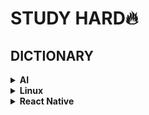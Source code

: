 # STUDY HARD🔥   

## DICTIONARY  
<details>
  <summary><b>AI</b></summary>  
  
  ---
  
  <details>    
    <summary><b>용어 모음</b></summary>   
    
    - 표준점수: 훈련 세트의 스테일을 바꾸는 대표적인 방법. 특성의 평균을 빼고 표준편차로 나누는 원리. (잊지 않고 훈련 세트의 평균, 표준편차로 테스트 세트의 표준점수를 내야한다)
    
    - semi-supervised learning(준지도학습): 지도학습에서 레이블링 작업에 대한 시간과 비용을 줄이고자 나온 방법. 일부만을 레이블링하고(AI에 힌트와 예시를 던져주고), 나머지 데이터는 unsupervised learning(혼자서 깨우치도록)하도록 만든다. [관련 논문 리뷰](https://blog.est.ai/2020/11/ssl/)  
    
    - 온라인 학습에서는 새로운 데이터를 mini-batch 작은 묶음으로 묶어, 시스템을 점진적으로 훈련시킵니다. 반면 오프라인 학습(=out-of-core learning)은 데이터를 모두 한꺼번에 훈련시켜야하므로, 시간과 자원이 많이 필요합니다. Batch Learning이라고도 합니다.
    
    - 머신러닝 시스템에서의 일반화(Generalization)란? 훈련 데이터에서 본 적 없는, 새로운 데이터에서 좋은 예측을 만드는 것 (핸즈온 ML)  
    
    - 사례 기반 학습(instance-based learning): 시스템이 훈련 샘플을 기억함으로써 학습하는 방법. 유사도 측정을 사용해 새로운 데이터와 학습한 데이터를 비교하는 방식으로 일반화한다.  
    
    - 샘플링 잡음(sampling noise): 데이터 샘플이 작아, 데이터가 대표성을 띄지 못 하는 것.
    
    - 샘플링 편향(sampling bias): 편향된 데이터 샘플이 너무 커서 데이터가 대표성을 띄지 못하는 것
    
    - 특성 공학(feature engineering): 훈련에 가장 유용한 특성을 선택하고(feature selection), 특성을 결합하여 더 유용한 특성을 만들어(feature extraction), 훈련에 좋은 특성을 만들어내는 것
    
    - 규제(regularzation): 모델을 단순하게 하고 과대적합의 위험을 감소시키기 위해, 모델에 제약을 가하는 것. 자유도를 줄이는 것. ex) 선형 모델(Wx + b)에서 b를 고정시키거나, 범위를 정한다.
    
    - 교차 검증(cross-validation): 학습할 데이터에서 여러 개의 검증 데이터셋으로 나누고, 검증 세트마다 나머지 데이터에서 훈련한 모델을 해당 검증 세트에서 평가하도록 하는 것. 단점으로, 검증 세트가 많아 훈련 시간이 길다. 
    
    - Data Augumentation: 기존의 데이터를 이용하여 새로운 데이터를 만드는 것. 이미지를 예로 들자면, 이미지를 뒤집거나, 명암을 바꿀 수 있다. 이를 통해 사물의 좌우 바뀐 모습도 인식할 수 있게 되고, 명암에도 robust하게 된다.
    
    - model ensemble(모델 앙상블): 서로 다른 모델들을 함께 사용하여 기존보다 성능을 더 올리는 방법 Bagging과 Boosting이 있다.
    
    - ensemble _ bagging:
    
    - ensemble _ boosting:
    
    - ensemble _ hard voting: 여러 모델을 사용하여, 가장 많은 모델이 추론한 label을 선택하는 앙상블 기법
    
    - ensemble _ soft voting: 여러 모델이 레이블 추론 확률들을 각각 레이블 별로 평균을 내어 가장 높은 레이블을 선택하는 기법
    
    - data imbalance(데이터 불균형): 여러 방면으로 데이터가 불균형할 수 있다. 이미지 크기가 다를 수 있고, 각 학습 데이터의 라벨 이미지가 서로 다 다를 수 있다.
    
    - parameter tuning: 모델의 여러 파라미터를 계속 고쳐나가면서 성능을 향상시키는 것.
    
    - data normalization(데이터 정규화): 데이터 feature의 스케일(중요도)을 동일하게(또는 의도적으로 상이하게) 바꾸는 것. 보통 feature값에 평균값을 빼고, 분산값으로 나눈다.
    
    - batch normalization(배치 정규화): 학습률을 너무 높게 잡음으로서 기울기가 소실되거나 발산하는 증상을 예방하는 안정화 방법. 학습 중의 각 계층의 입력값들을 정규화(은닉층의 활성 함수를 정규화)한다. dropout과 같은 일반화 효과를 부수적으로 얻을 수 있다. [참고 영상](https://www.youtube.com/watch?v=nUUqwaxLnWs)
    
    - RMSE(평균 제곱근 오차): 회귀 문제의 성능 지표. 예측값(가설)에 정답값을 빼어 오차를 구하고, 오차를 제곱(절댓값)하여 평균을 낸다. 그 후에 제곱근 값을 취한다.
    
    - receptive field(수용 영역): filter(kernel)가 적용되는 실질적인 필터 크기의 공간을 뜻한다.
    
    - spatial information: 공간 정보. 이미지 상에서 픽셀끼리의 공간적 연결 관계 정보를 뜻한다. 참고로 이미지를 1열로 나열하면 사라지게 된다.
    
    - tranpose-convolution: 크게 padding(?)된 map을 convolution을 통해, 원래의 map보다 더 큰 map을 얻는 것.
    
    - Deconvolution: convolution연산을 거꾸로 수행하는 것. 역산
    
    - backpropagation(역전파): 예측값과 실제값의 오차를 이용하여 가중치를 개선하는 과정
    
    - activation function(활성화 함수)의 종류:
      Sigmoid(0 or 1, Deep하게 사용하면 기울기가 사라지는 단점)
      tanh(-1 or 1, Sigmoid보다는 덜하지만 여전히 Gradient Vanishing 존재)
      ReLU(0 or input, 기울기가 0또는 1이므로 Gradient Vanishing발생 X, exp지수함수가 없어 tanh,sigmoid보다 연산량 6배 빠르다. 하지만 다음 layer가 있을 경우 출력값이 모두 0이 되는 현상이 있다)
      Leaky ReLU(0.1x or x, alpha를 보통 0.1로 설정. ReLU의 한계점 보완), Maxout, ELU(a(e^x-1) or x, exponential linear unit. alpha2도 설정 가능하다. 지수함수가 있어 속도가 빠르지 않은편)
      PReLU(parametric rectified linear unit. ax or x, Leaky LeLU와 비슷하지만 alpha가 학습 가능한 parameter이다)
      SiLU(== Swish, Sigmoid Linear Unit): Sigmoid(x)에 입력값x를 곱한 형태이다. (-)방향으로 갈 수록 0에 수렴하고, 복잡성을 가지고 있어, BatchNormalization과 같이 층을 깊게 쌓을 수 있게 해준다.
    
    - end to end learning(종단간 학습): 입력부터 출력까지 파이프라인 네트워크 없이 한번에 학습하는 방법
    
    - Transfer Learning과 Fine Tuning: 보통 전이학습이라함은 CNN layer와 이전에 학습된 가중치(weight)를 그대로 가져와, Classifer(분류기, fc)만을 학습시키는 것(Fine Tuning)을 뜻한다.
    
    - K-Fold Cross Validation: training dataset을 K개로 나누고, 한 파트씩 번갈아가며 validation dataset으로 지정한다. validation dataset에 대한 error을 반영할 수 있고, 전체 데이터셋을 학습시킬 수 있다는 장점이 있다. 하지만, 그만큼 학습 시간이 늘어난다.
    
    - outlier: 잘못 평가된 값으로, 결과적으로 잘못된 분석 겨로가를 초래할 수 있는 값들을 의미한다. [참고](https://ourcstory.tistory.com/142) 독립된 모델 앙상블 기법을 통해 해결할 수 있을 것으로 보인다.
    
    - attention feature: 데이터에서 원하고자 하는 feature에 가중치를 두는 것. ex) Image 데이터에서 image의 가로 세로 크기를 추가 feature로 삼는다
    
    - depth wise separable convolution: 채널을 한번에 3차원 kernel로 컨볼루션을 시행하지 않고, 채널을 나누어 2차원 kernel로 각각 컨볼루션 후 다시 곂쳐놓는다. 그리고 [1, 1, depth]크기의 컨볼루션을 한번 더 수행하여 한 개의 채널 결과값(2차원)을 얻어낸다. 이러한 과정을 수행하는 이유는 연산량을 줄이기 위해서다.
    
    - pointwise convolution: 1x1xChannel_size 크기의 filter를 이용하여 컨볼루션을 수행한다. 즉, 다채널 영상을 더 적은 채널의 영상으로 embedding하는 것으로 해석할 수 있다. 채널 수를 줄임으로서 연산량을 줄여 속도를 높일 수 있지만, 중요 정보가 손실 될 수 있다는 단점을 가지고 있다. = Channel Reduction이라고도 한다.
    
    - grouped convolution: 여러 개의 채널을 한꺼번에 컨볼루션 수행하지 않고, 채널을 그룹으로 나누어 따로 컨볼루션을 수행 후 다시 합치는 방법이다. 기존의 CNN과 낮은 연산량을 요구하고, 각 그룹에서 채널끼리 상호 관계가 맺어져 학습이 될 수 있다는 특징이 있다. 그리고 병렬 처리에 유리하다는 장점 또한 가지고 있다.
    
    - deformable convolution: 단순하게 filter의 weight를 학습하는 것이 아니라 kernel의 모양(kernel offset: sampling grid의 스케일 종횡비, 회전 방식 등)도 함께 학습하는 것이다. 즉 object의 크기에 대해서 유연하게 학습이 가능하다.
    
    - 1x1 convolution: Channel 수를 조절할 수 있게 되고, 이를 이용하여 계산량을 줄일 수 있다. 또한 그에 따라 모델을 깊게 쌓을 수 있게 되므로, 더 많은 ReLU Activation을 사용할 수 있게 되어 비선형성을 늘릴 수도 있다.Xception, Googlenet, Moblienet 등 1x1 conv 방법을 채택하였다.   
    
    - Active Learning: 지도 학습에서 모든 데이터를 직접 레이블링하지 않고, entropy가 높은 데이터만을 레이블하는 learning 
    
    - Entropy == 불안정성
    ![image](https://user-images.githubusercontent.com/59414764/125149109-fa30fa80-e171-11eb-8178-b216fb2bdfcd.png)

    <img src='https://user-images.githubusercontent.com/59414764/125149100-dec5ef80-e171-11eb-8168-fcee19826a11.png' />

  </details>
  <details>
    <summary><b>Tips</b></summary>

    - Batch_Size가 학습에 어떤 영향을 미치는지? 배치 사이즈가 커질수록, 조금 더 명확한 최적화 기울기를 얻을 수 있다. 하지만 평평한 경우 안장점(saddle point)에 빠질 위험이 있다. 반대로 배치 사이즈가 작은 경우, 부정확한 기울기를 사용한다는 단점이 있지만, 적은 계산 비용이 들어가므로 한번의 업데이트 동안 여러번 업데이트가 가능하다. 기울기 낮은 공간에서 안장점을 쉽게 빠져나갈 수 있다. 이렇게 장단점이 있지만, 주로 효율성을 위해 배치 사이즈를 메모리 가능한 크게 사용한다. 결과가 크게 다르지 않고, 크게 할 경우, 업데이트 계산 비용을 절약할 수 있기 때문이다.
    
    - Model Ensemble에서 성능이 낮은 모델을 ensemble하는 것만으로도 ensemble 모델의 성능이 좋아진다. 그만큼 parameter 수가 많아지기 때문일 것이라 추측된다.
    
    - BatchNormalization, Dropout, Pooling 적용 순서: Conv - BathcNorm - Activation - Dropout - Pooling [출처](https://gaussian37.github.io/dl-concept-order_of_regularization_term/)
    ↳ 배치 정규화의 목적이 네트워크 연산 결과가 원하는 방향의 분포대로 나오는 것이기 때문에 Conv 연산 뒤에 바로 적용해야 한다.   
  </details>
  <details>
    <summary><b>Engineering</b></summary>

    - CUDA는 GPU를 사용한 연산 가속화 프로그램이다. 성능이 뛰어나지만, NVIDIA의 GPU에서만 이용할 수 있다. 주로 cuDNN API를 사용한다.   
    
    - OpenCL은 CUDA와 비슷하지만, NVIDIA 외의 GPU에서도 사용가능하다는 장점이 있다. 하지만, NVIDIA에서는 연산 속도가 늦다.   
    
    - TensorRT는 다양한 딥러닝 프레임워크에서 학습된 모델을 NVIDIA GPU에 최적화하여 추론 속도를 향상시켜 서비스를 개선하는데 도움을 주는 모델 최적화 엔진이다. - https://developer.nvidia.com/tensorrt 
    
    - GPU 사용에 있어서, 하드 디스크의 데이터를 연산을 위해 GPU에 옮기는 과정에서 병목 현상(GPU로 데이터 전송 속도가 GPU 연산 속도보다 느린 경우)이 일어나 GPU를 효율적으로 사용할 수 없게 된다. 이를 해결하기 위한 해결책으로, 데이터를 모두 RAM에 옮기거나, HDD 대신 SSD를 사용하거나, CPU multi core를 사용하는 방법이 있다.
    
    - Onnx 모듈은 Tensorflow, PyTorch에서 만든 모델들을 export하고, 서로 각 프레임워크 환경 또는 모바일 환경에서 import하여 호환 사용을 가능하게 한다. - https://github.com/onnx/onnx
    
    - FLOPs(FLoating point OPerations): 딥러닝에서 계산량(덧셈, 곱셈 등 연산량)을 뜻한다. 모델의 크기와 효율성을 가늠할 수 있다.
    
    - MAC(Multiply-ACcumulate): FLOPs와 같은 딥러닝에서의 계산량을 뜻한다. 일반적으로 1 MAC = 2 FLOPs가 된다.
  
  
  </details>
  
  ---  
  
</details>

<details>
  <summary><b>Linux</b></summary>
  
  ---  
  
  <details>
    <summary><b>용어</b></summary>
    
    - Shell: 커널(Kernel)과 사용자 간의 다리 역할. 사용자로부터 명령을 받아 해서하고 프로그램을 실행시킴.
    - sh: 최초의 쉘
    - bash: GNU에서 무료로 배포한 업그레이드 쉘. 리눅스의 기본 쉘
    - keystroke: 아무 키나 눌렀을 때 반응 일으키는 것
    
  </details>
  
  <details>
    <summary><b>명령어 모음</b></summary>
    
    - man: 메뉴얼 출력
    - sudo: 관리자 권한 부여
    - apt-get(advanced packaging tool): 패키지 관리 명령어 도구
    - $ sudo apt-get update : 패키지 인덱스 정보 업데이트
    - $ sudo apt-get upgrade : 설치된 패키지 업그레이드
    - $ sudo apt-get install <PACKATE_NAME> : 패키지 설치
    - wget: 웹 링크를 통한 압축 파일 다운로드 도구
    - $ wget <Web Address>
    - rpm: 윈도우에서의 setup.exe와 같은 기능. 실행파일, 설정파일 라이브러리 등이 하나로 묶인 rpm파일을 풀어주는 역할을 한다.
    - chmod: 파일 및 디렉토리의 읽기, 쓰기, 실행 권한 변경. 자세한 설명은 https://blog.naver.com/pk3152/221329487611
    - unmask: 파일이 만들어질 때 권한을 부여
    - mkdir: 디렉토리 생성. 
    ↳ -p: 하위 디렉토리까지 한번에 생성
    - rmdir: 비어있는 디렉토리 삭제
    - .sh 파일: 쉘 스크립트 = 명령어 메크로
    - cd: 디렉토리 이동
    - pwd: 현재 디렉토리 위치
    - ls: 파일 목록 출력
    ↳ -al: 파일 목록 상세 출력
    - cat: 파일 내용 출력
    - rm: 파일 및 폴더 삭제
    ↳ -r: 디렉토리 삭제
    - find or locate: 특정 파일 찾기
    - source: 수정한 스크립트 적용시키기
    - cp <FILENAME>: 파일 복사
    ↳ -r <DIRECTORY>: 디렉토리 복사
    
  </details>
    
  ---
    
</details>

<details>
  <summary><b>React Native</b></summary>
  
  ---  
  
  <details>
    <summary><b>용어 모음</b></summary>
    
    - DOM(Document Object Model) 구조: 클래스와 객체 구조와 유사한 구조. DOM 객체는 부모/자식 형태의 tree 구조를 이룬다.
    
    - rendering(렌더링): 웹 브라우저가 HTML을 parsing하여 js DOM 구조로 만드는 과정.
    
    - 물리 DOM: 렌더링 과정에서 웹 브라우저에서 js 코드가 생성하는 실게 DOM 구조를 뜻한다.
    
    - 가상 DOM: 리액트 코드가 생성한 js 객체 구조.

    - renderer(렌더러): 리액트가 가상 DOM 구조를 물리 DOM 구조로 만드는 기능(rendering)을 수행하는 패키지.

    - Native Renderer: 리액트는 react-dom이라는 DOM 렌더러를 사용하지만, 네이티브는 네이티브 렌더러를 사용한다. 이는 java나 Object-C로 구현된 네이티브 모듈 쪽에서 진행된다.

    - Native Module: 네이티브 모듈 쪽에는 JavaScriptCore 엔진이 동작합니다. 이는 C++언어로 되어있으며, Android에서는 JNI(Java Native interface), iOS에서는 FFI(Foreign. Function interface)방식으로 연결되어 동작합니다.
    
    - JSX(JavaScript XML): XML에 JS을 결합할 용도로 만들어진 구문입니다.
    
    - babel(바벨): JS 컴파일러

  </details>
  
  <details>
    <summary><b>명령어 모음</b></summary>
    
  </details>
    
  ---
    
</details>
  
